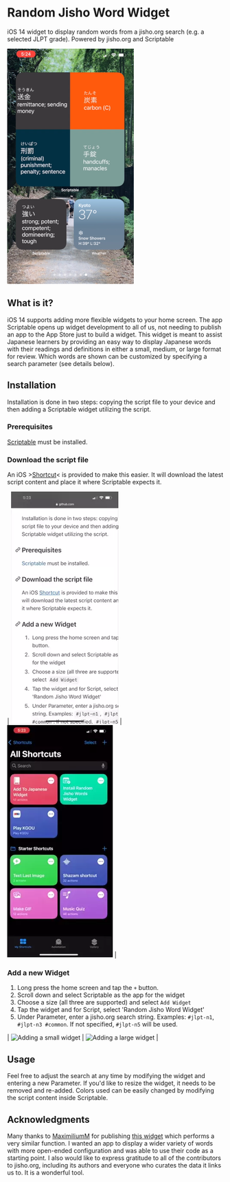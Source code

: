 # Random Jisho Word Widget
iOS 14 widget to display random words from a jisho.org search (e.g. a selected JLPT grade).  Powered by jisho.org and Scriptable

![Widget overview](overview.png)

## What is it?
iOS 14 supports adding more flexible widgets to your home screen.  The app Scriptable opens up widget development to all of us, not needing to publish an app to the App Store just to build a widget.  This widget is meant to assist Japanese learners by providing an easy way to display Japanese words with their readings and definitions in either a small, medium, or large format for review.  Which words are shown can be customized by specifying a search parameter (see details below).

## Installation
Installation is done in two steps:  copying the script file to your device and then adding a Scriptable widget utilizing the script.

### Prerequisites
[Scriptable](https://apps.apple.com/us/app/scriptable/id1405459188) must be installed.

### Download the script file
An iOS >[Shortcut](https://www.icloud.com/shortcuts/2140d9eaf4cb4b2b80b759e769b6a26a)< is provided to make this easier.  It will download the latest script content and place it where Scriptable expects it.

| ![Downloading the Shortcut](addShortcut.webp) | ![Running the Shortcut](runShortcut.webp) |

### Add a new Widget
1.  Long press the home screen and tap the ```+``` button.
2.  Scroll down and select Scriptable as the app for the widget
3.  Choose a size (all three are supported) and select ```Add Widget```
4.  Tap the widget and for Script, select 'Random Jisho Word Widget'
5.  Under Parameter, enter a jisho.org search string.  Examples: ```#jlpt-n1```, ```#jlpt-n3 #common```.  If not specified, ```#jlpt-n5``` will be used.

| ![Adding a small widget](addWidgetSmall.png) | ![Adding a large widget](addWidgetLarge.png) |

## Usage
Feel free to adjust the search at any time by modifying the widget and entering a new Parameter.  If you'd like to resize the widget, it needs to be removed and re-added.  Colors used can be easily changed by modifying the script content inside Scriptable.

## Acknowledgments
Many thanks to [MaximiliumM](https://github.com/MaximiliumM) for publishing [this widget](https://github.com/MaximiliumM/JapaneseWidget) which performs a very similar function.  I wanted an app to display a wider variety of words with more open-ended configuration and was able to use their code as a starting point.  I also would like to express gratitude to all of the contributors to jisho.org, including its authors and everyone who curates the data it links us to.  It is a wonderful tool.
